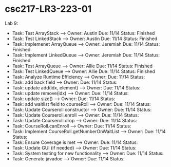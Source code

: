 # csc217-LR3-223-01

Lab 9:


- Task: Test ArrayStack --> Owner: Austin Due: 11/14 Status: Finished
- Task: Test LinkedStack --> Owner: Austin  Due: 11/14 Status: Finished
- Task: Implemenet ArrayQueue --> Owner: Jeremiah Due: 11/14 Status: Finished
- Task: Implement LinkedQueue --> Owner: Jeremiah Due: 11/14 Status: Finished
- Task: Test ArrayQueue --> Owner: Allie Due: 11/14 Status: Finished
- Task: Test LinkedQueue --> Owner: Allie Due: 11/14 Status: Finished
- Task: Analyze Runtime Efficiency --> Owner:  Due: 11/14 Status: 
- Task: add back field --> Owner:  Due: 11/14 Status: 
- Task: update add(idx, element) --> Owner:  Due: 11/14 Status: 
- Task: update remove(idx) --> Owner:  Due: 11/14 Status: 
- Task: update size() --> Owner:  Due: 11/14 Status: 
- Task: add waitlist field to courseRoll --> Owner:  Due: 11/14 Status: 
- Task: Update Courseroll constructor --> Owner:  Due: 11/14 Status: 
- Task: Update Courseroll.enroll --> Owner:  Due: 11/14 Status: 
- Task: Update Courseroll.drop --> Owner:  Due: 11/14 Status: 
- Task: CourseRoll.canEnroll --> Owner:  Due: 11/14 Status: 
- Task: Implement CourseRoll.getNumberOnWaitList --> Owner:  Due: 11/14 Status: 
- Task: Ensure Coverage is met --> Owner:  Due: 11/14 Status: 
- Task: Update GUI (if needed) --> Owner:  Due: 11/14 Status: 
- Task: System testing for new functionality --> Owner:  Due: 11/14 Status: 
- Task: Generate javadoc --> Owner:  Due: 11/14 Status: 
